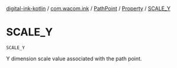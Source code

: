 [digital-ink-kotlin](../../../index.md) / [com.wacom.ink](../../index.md) / [PathPoint](../index.md) / [Property](index.md) / [SCALE_Y](./-s-c-a-l-e_-y.md)

# SCALE_Y

`SCALE_Y`

Y dimension scale value associated with the path point.


